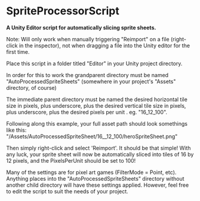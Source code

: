 # SpriteProcessorScript

<b> A Unity Editor script for automatically slicing sprite sheets. </b>

Note: Will only work when manually triggering "Reimport" on a file (right-click in the inspector), not when dragging a file into the Unity editor for the first time.

Place this script in a folder titled "Editor" in your Unity project directory.

In order for this to work the grandparent directory must be named "AutoProcessedSpriteSheets" (somewhere in your project's "Assets" directory, of course)

The immediate parent directory must be named the desired horizontal tile size in pixels, plus underscore, plus the desired vertical tile size in pixels, plus underscore,  plus the desired pixels per unit . eg. "16_12_100".

Following along this example, your full asset path should look somethings like this: "/Assets/AutoProcessedSpriteSheet/16__12_100/heroSpriteSheet.png"

Then simply right-click and select 'Reimport'. It should be that simple! With any luck, your sprite sheet will now be automatically sliced into tiles of 16 by 12 pixels, and the PixelsPerUnit should be set to 100!

Many of the settings are for pixel art games (FilterMode = Point, etc). Anything places into the "AutoProcessedSpriteSheets" directory without another child directory will have these settings applied. However, feel free to edit the script to suit the needs of your project.
